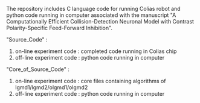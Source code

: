 The repository includes C language code for running Colias robot and python code running in computer associated with the manuscript "A Computationally Efficient Collision-Detection Neuronal Model with Contrast Polarity-Specific Feed-Forward Inhibition".


"Source_Code" : 
1. on-line experiment code : completed code running in Colias chip
2. off-line experiment code : python code running in computer
                

"Core_of_Source_Code" :
1. on-line experiment code : core files containing algorithms of lgmd1/lgmd2/olgmd1/olgmd2
2. off-line experiment code : python code running in computer

